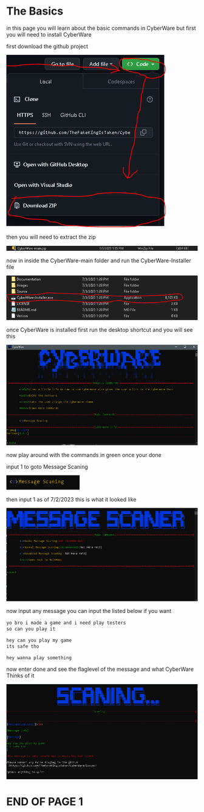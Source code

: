 # **The Basics**
in this page you will learn about the basic commands in CyberWare
but first you will need to install CyberWare

first download the github project

![](/Images/DownloadGitHubProJect.PNG)

then you will need to extract the zip

![](/Images/CyberWareZip.PNG)

now in inside the CyberWare-main folder and run the CyberWare-Installer file

![](/Images/CyberWareInstaller.PNG)

once CyberWare is installed first run the desktop shortcut
and you will see this

![](/Images/CyberWareConsolenotheme.PNG)

now play around with the commands in green
once your done

input 1 to goto Message Scaning

![](/Images/CyberWare1MessageScaning.PNG)

then input 1
as of 7/2/2023 this is what it looked like

![](/Images/MessageScaner.PNG)

now input any message you can input the listed below if you want
```
yo bro i made a game and i need play testers
so can you play it
```
```
hey can you play my game
its safe tho
```
```
hey wanna play something
```
now enter done and see the flaglevel of the message and what CyberWare Thinks of it

![](/Images/MessageScaningDone.PNG)

# **END OF PAGE 1** 
